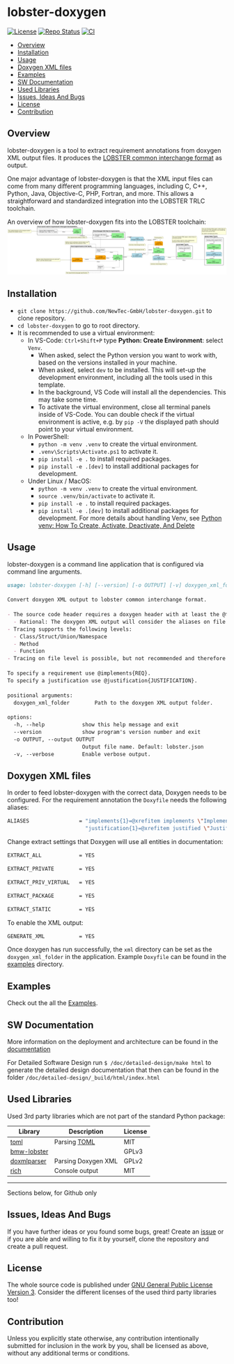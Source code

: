 # lobster-doxygen <!-- omit in toc -->

[![License](https://img.shields.io/badge/license-GPLv3-blue.svg)](https://choosealicense.com/licenses/gpl-3.0/) [![Repo Status](https://www.repostatus.org/badges/latest/wip.svg)](https://www.repostatus.org/#wip) [![CI](https://github.com/NewTec-GmbH/lobster-doxygen/actions/workflows/test.yml/badge.svg)](https://github.com/NewTec-GmbH/lobster-doxygen/actions/workflows/test.yml)

- [Overview](#overview)
- [Installation](#installation)
- [Usage](#usage)
- [Doxygen XML files](#doxygen-xml-files)
- [Examples](#examples)
- [SW Documentation](#sw-documentation)
- [Used Libraries](#used-libraries)
- [Issues, Ideas And Bugs](#issues-ideas-and-bugs)
- [License](#license)
- [Contribution](#contribution)

## Overview

lobster-doxygen is a tool to extract requirement annotations from doxygen XML output files.
It produces the [LOBSTER common interchange format](https://github.com/bmw-software-engineering/lobster/blob/main/documentation/schemas.md) as output.

One major advantage of lobster-doxygen is that the XML input files can come from many different programming languages, including C, C++, Python, Java, Objective-C, PHP, Fortran, and more. This allows  a straightforward and standardized integration into the LOBSTER TRLC toolchain.

An overview of how lobster-doxygen fits into the LOBSTER toolchain:
![lobster-doxygen in LOBSTER toolchain](doc/architecture/toolchain.png)

## Installation

- `git clone https://github.com/NewTec-GmbH/lobster-doxygen.git` to clone repository.
- `cd lobster-doxygen` to go to root directory.
- It is recommended to use a virtual environment:
  - In VS-Code: `Ctrl+Shift+P` type **Python: Create Environment**: select `Venv`.
    - When asked, select the Python version you want to work with, based on the versions installed in your machine.
    - When asked, select `dev` to be installed. This will set-up the development environment, including all the tools used in this template.
    - In the background, VS Code will install all the dependencies. This may take some time.
    - To activate the virtual environment, close all terminal panels inside of VS-Code.
      You can double check if the virtual environment is active, e.g. by `pip -V` the displayed path should point to your virtual environment.
  - In PowerShell:
    - `python -m venv .venv` to create the virtual environment.
    - `.venv\Scripts\Activate.ps1` to activate it.
    - `pip install -e .` to install required packages.
    - `pip install -e .[dev]` to install additional packages for development.
  - Under Linux / MacOS:
    - `python -m venv .venv` to create the virtual environment.
    - `source .venv/bin/activate` to activate it.
    - `pip install -e .` to install required packages.
    - `pip install -e .[dev]` to install additional packages for development.
  For more details about handling Venv, see [Python venv: How To Create, Activate, Deactivate, And Delete](https://python.land/virtual-environments/virtualenv#Python_venv_activation)

## Usage

lobster-doxygen is a command line application that is configured via command line arguments.

```md
usage: lobster-doxygen [-h] [--version] [-o OUTPUT] [-v] doxygen_xml_folder

Convert doxygen XML output to lobster common interchange format.

- The source code header requires a doxygen header with at least the @file tag.
  - Rational: The doxygen XML output will consider the aliases on file level only if the file has the @file tag.
- Tracing supports the following levels:
  - Class/Struct/Union/Namespace
  - Method
  - Function
- Tracing on file level is possible, but not recommended and therefore the tool will abort with an error.

To specify a requirement use @implements{REQ}.
To specify a justification use @justification{JUSTIFICATION}.

positional arguments:
  doxygen_xml_folder        Path to the doxygen XML output folder.

options:
  -h, --help            show this help message and exit
  --version             show program's version number and exit
  -o OUTPUT, --output OUTPUT
                        Output file name. Default: lobster.json
  -v, --verbose         Enable verbose output.
```

## Doxygen XML files

In order to feed lobster-doxygen with the correct data, Doxygen needs to be configured.
For the requirement annotation the `Doxyfile` needs the following aliases:

```bash
ALIASES                = "implements{1}=@xrefitem implements \"Implements\" \"Requirement Traceability\" Requirement: \1" \
                         "justification{1}=@xrefitem justified \"Justified\" \"Justification Overview\" Justification: \1"
```

Change extract settings that Doxygen will use all entities in documentation:

```bash
EXTRACT_ALL            = YES
```

```bash
EXTRACT_PRIVATE        = YES
```

```bash
EXTRACT_PRIV_VIRTUAL   = YES
```

```bash
EXTRACT_PACKAGE        = YES
```

```bash
EXTRACT_STATIC         = YES
```

To enable the XML output:

```bash
GENERATE_XML           = YES
```

Once doxygen has run successfully, the `xml` directory can be set as the `doxygen_xml_folder` in the application.
Example `Doxyfile` can be found in the [examples](./examples) directory.

## Examples

Check out the all the [Examples](./examples).

## SW Documentation

More information on the deployment and architecture can be found in the [documentation](./doc/README.md)

For Detailed Software Design run `$ /doc/detailed-design/make html` to generate the detailed design documentation that then can be found
in the folder `/doc/detailed-design/_build/html/index.html`

## Used Libraries

Used 3rd party libraries which are not part of the standard Python package:

| Library | Description | License |
| ------- | ----------- | ------- |
| [toml](https://github.com/uiri/toml) | Parsing [TOML](https://en.wikipedia.org/wiki/TOML) | MIT |
| [bmw-lobster](https://github.com/bmw-software-engineering/lobster)| | GPLv3 |
| [doxmlparser](https://github.com/doxygen/doxygen) | Parsing Doxygen XML | GPLv2 |
| [rich](https://rich.readthedocs.io/en/stable/index.html) | Console output | MIT |

---
Sections below, for Github only

## Issues, Ideas And Bugs

If you have further ideas or you found some bugs, great! Create an [issue](https://github.com/NewTec-GmbH/lobster-doxygen/issues) or if you are able and willing to fix it by yourself, clone the repository and create a pull request.

## License

The whole source code is published under [GNU General Public License Version 3](https://github.com/NewTec-GmbH/lobster-doxygen/blob/main/LICENSE).
Consider the different licenses of the used third party libraries too!

## Contribution

Unless you explicitly state otherwise, any contribution intentionally submitted for inclusion in the work by you, shall be licensed as above, without any additional terms or conditions.
